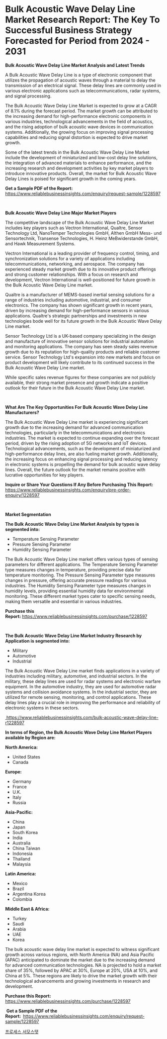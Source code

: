 <p><h1>Bulk Acoustic Wave Delay Line Market Research Report: The Key To Successful Business Strategy Forecasted for Period from 2024 - 2031</h1></p><p><strong>Bulk Acoustic Wave Delay Line Market Analysis and Latest Trends</strong></p>
<p><p>A Bulk Acoustic Wave Delay Line is a type of electronic component that utilizes the propagation of acoustic waves through a material to delay the transmission of an electrical signal. These delay lines are commonly used in various electronic applications such as telecommunications, radar systems, and signal processing.</p><p>The Bulk Acoustic Wave Delay Line Market is expected to grow at a CAGR of 8.1% during the forecast period. The market growth can be attributed to the increasing demand for high-performance electronic components in various industries, technological advancements in the field of acoustics, and the rising adoption of bulk acoustic wave devices in communication systems. Additionally, the growing focus on improving signal processing capabilities and reducing signal distortion is expected to drive market growth.</p><p>Some of the latest trends in the Bulk Acoustic Wave Delay Line Market include the development of miniaturized and low-cost delay line solutions, the integration of advanced materials to enhance performance, and the increasing research and development activities by key market players to introduce innovative products. Overall, the market for Bulk Acoustic Wave Delay Lines is poised for significant growth in the coming years.</p></p>
<p><strong>Get a Sample PDF of the Report:&nbsp;</strong> <a href="https://www.reliablebusinessinsights.com/enquiry/request-sample/1228597">https://www.reliablebusinessinsights.com/enquiry/request-sample/1228597</a></p>
<p>&nbsp;</p>
<p><strong>Bulk Acoustic Wave Delay Line Major Market Players</strong></p>
<p><p>The competitive landscape of the Bulk Acoustic Wave Delay Line Market includes key players such as Vectron International, Qualtre, Sensor Technology Ltd, NanoTemper Technologies GmbH, Althen GmbH Mess- und Sensortechnik, Transense Technologies, H. Heinz MeBwiderstande GmbH, and Hawk Measurement Systems. </p><p>Vectron International is a leading provider of frequency control, timing, and synchronization solutions for a variety of applications including telecommunications, networking, and aerospace. The company has experienced steady market growth due to its innovative product offerings and strong customer relationships. With a focus on research and development, Vectron International is well-positioned for future growth in the Bulk Acoustic Wave Delay Line market.</p><p>Qualtre is a manufacturer of MEMS-based inertial sensing solutions for a range of industries including automotive, industrial, and consumer electronics. The company has shown significant growth in recent years, driven by increasing demand for high-performance sensors in various applications. Qualtre's strategic partnerships and investments in new technologies bode well for its future growth in the Bulk Acoustic Wave Delay Line market.</p><p>Sensor Technology Ltd is a UK-based company specializing in the design and manufacture of innovative sensor solutions for industrial automation and monitoring applications. The company has seen steady sales revenue growth due to its reputation for high-quality products and reliable customer service. Sensor Technology Ltd's expansion into new markets and focus on product development will likely contribute to its continued success in the Bulk Acoustic Wave Delay Line market.</p><p>While specific sales revenue figures for these companies are not publicly available, their strong market presence and growth indicate a positive outlook for their future in the Bulk Acoustic Wave Delay Line market.</p></p>
<p>&nbsp;</p>
<p><strong>What Are The Key Opportunities For Bulk Acoustic Wave Delay Line Manufacturers?</strong></p>
<p><p>The Bulk Acoustic Wave Delay Line market is experiencing significant growth due to the increasing demand for advanced communication technologies, particularly in the telecommunications and electronics industries. The market is expected to continue expanding over the forecast period, driven by the rising adoption of 5G networks and IoT devices. Technological advancements, such as the development of miniaturized and high-performance delay lines, are also fueling market growth. Additionally, the increasing focus on enhancing signal processing and reducing latency in electronic systems is propelling the demand for bulk acoustic wave delay lines. Overall, the future outlook for the market remains positive with lucrative opportunities for key players.</p></p>
<p><strong>Inquire or Share Your Questions If Any Before Purchasing This Report:</strong> <a href="https://www.reliablebusinessinsights.com/enquiry/pre-order-enquiry/1228597">https://www.reliablebusinessinsights.com/enquiry/pre-order-enquiry/1228597</a></p>
<p>&nbsp;</p>
<p><strong>Market Segmentation</strong></p>
<p><strong>The Bulk Acoustic Wave Delay Line Market Analysis by types is segmented into:</strong></p>
<p><ul><li>Temperature Sensing Parameter</li><li>Pressure Sensing Parameter</li><li>Humidity Sensing Parameter</li></ul></p>
<p><p>The Bulk Acoustic Wave Delay Line market offers various types of sensing parameters for different applications. The Temperature Sensing Parameter type measures changes in temperature, providing precise data for temperature monitoring. The Pressure Sensing Parameter type measures changes in pressure, offering accurate pressure readings for various industries. The Humidity Sensing Parameter type measures changes in humidity levels, providing essential humidity data for environmental monitoring. These different market types cater to specific sensing needs, making them versatile and essential in various industries.</p></p>
<p><strong>Purchase this Report:&nbsp;</strong><a href="https://www.reliablebusinessinsights.com/purchase/1228597">https://www.reliablebusinessinsights.com/purchase/1228597</a></p>
<p>&nbsp;</p>
<p><strong>The Bulk Acoustic Wave Delay Line Market Industry Research by Application is segmented into:</strong></p>
<p><ul><li>Military</li><li>Automotive</li><li>Industrial</li></ul></p>
<p><p>The Bulk Acoustic Wave Delay Line market finds applications in a variety of industries including military, automotive, and industrial sectors. In the military, these delay lines are used for radar systems and electronic warfare equipment. In the automotive industry, they are used for automotive radar systems and collision avoidance systems. In the industrial sector, they are utilized for remote sensing, monitoring, and control applications. These delay lines play a crucial role in improving the performance and reliability of electronic systems in these sectors.</p></p>
<p><a href="https://www.reliablebusinessinsights.com/bulk-acoustic-wave-delay-line-r1228597">&nbsp;https://www.reliablebusinessinsights.com/bulk-acoustic-wave-delay-line-r1228597</a></p>
<p><strong>In terms of Region, the Bulk Acoustic Wave Delay Line Market Players available by Region are:</strong></p>
<p>
    <p> <strong> North America: </strong>
        <ul>
            <li>United States</li>
            <li>Canada</li>
        </ul>
        </p> 
    <p> <strong> Europe: </strong>
        <ul>
            <li>Germany</li>
            <li>France</li>
            <li>U.K.</li>
            <li>Italy</li>
            <li>Russia</li>
        </ul>
        </p> 
    <p> <strong> Asia-Pacific: </strong>
        <ul>
            <li>China</li>
            <li>Japan</li>
            <li>South Korea</li>
            <li>India</li>
            <li>Australia</li>
            <li>China Taiwan</li>
            <li>Indonesia</li>
            <li>Thailand</li>
            <li>Malaysia</li>
        </ul>
        </p> 
    <p> <strong> Latin America: </strong>
        <ul>
            <li>Mexico</li>
            <li>Brazil</li>
            <li>Argentina Korea</li>
            <li>Colombia</li>
        </ul>
        </p> 
    <p> <strong> Middle East & Africa: </strong>
        <ul>
            <li>Turkey</li>
            <li>Saudi</li>
            <li>Arabia</li>
            <li>UAE</li>
            <li>Korea</li>
        </ul>
    </p>
    </p>
<p><p>The bulk acoustic wave delay line market is expected to witness significant growth across various regions, with North America (NA) and Asia Pacific (APAC) anticipated to dominate the market due to the increasing demand for advanced communication technologies. NA is projected to hold a market share of 35%, followed by APAC at 30%, Europe at 20%, USA at 10%, and China at 5%. These regions are likely to drive the market growth with their technological advancements and growing investments in research and development.</p></p>
<p><strong>Purchase this Report: </strong><a href="https://www.reliablebusinessinsights.com/purchase/1228597">https://www.reliablebusinessinsights.com/purchase/1228597</a></p>
<p>&nbsp;<strong>Get a Sample PDF of the Report:&nbsp;&nbsp;</strong><a href="https://www.reliablebusinessinsights.com/enquiry/request-sample/1228597">https://www.reliablebusinessinsights.com/enquiry/request-sample/1228597</a></p>
<p><strong></strong></p>
<p><p><a href="https://github.com/PercyHagernes9778/Market-Research-Report-List-2/blob/main/7706515157672.md">프로세스 서모스탯</a></p></p>